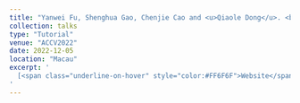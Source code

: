 ```yaml
---
title: "Yanwei Fu, Shenghua Gao, Chenjie Cao and <u>Qiaole Dong</u>. <b>The Priors Guided Image Editing and Synthesis.</b>"
collection: talks
type: "Tutorial"
venue: "ACCV2022"
date: 2022-12-05
location: "Macau"
excerpt: '
  [<span class="underline-on-hover" style="color:#FF6F6F">Website</span>](https://accv2022.org/en/TUTORIALS.html)
'
---
```

